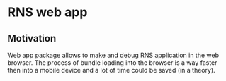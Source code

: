 # RNS web app

## Motivation

Web app package allows to make and debug RNS application in the web browser. The process of bundle loading into the browser is a way faster then into a mobile device and a lot of time could be saved (in a theory).
